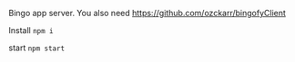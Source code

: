 Bingo app server. You also need https://github.com/ozckarr/bingofyClient

Install
`npm i`

start
`npm start`
